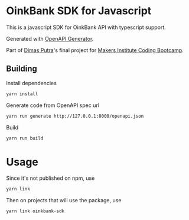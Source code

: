 # OinkBank SDK for Javascript

This is a javascript SDK for OinkBank API with typescript support.

Generated with [OpenAPI Generator](https://openapi-generator.tech/).

Part of [Dimas Putra](https://github.com/dimasahmad)'s final project for [Makers Institute Coding Bootcamp](https://makersinstitute.io).

## Building

Install dependencies

```bash
yarn install
```

Generate code from OpenAPI spec url

```bash
yarn run generate http://127.0.0.1:8000/openapi.json
```

Build

```bash
yarn run build
```

# Usage

Since it's not published on npm, use

```bash
yarn link
```

Then on projects that will use the package, use

```bash
yarn link oinkbank-sdk
```